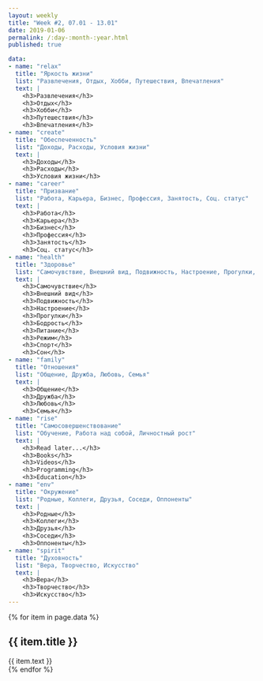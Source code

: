 ```yaml
---
layout: weekly
title: "Week #2, 07.01 - 13.01"
date: 2019-01-06
permalink: /:day-:month-:year.html
published: true

data:
- name: "relax" 
  title: "Яркость жизни"
  list: "Развлечения, Отдых, Хобби, Путешествия, Впечатления"
  text: |
    <h3>Развлечения</h3>
    <h3>Отдых</h3>
    <h3>Хобби</h3>
    <h3>Путешествия</h3>
    <h3>Впечатления</h3>
- name: "create" 
  title: "Обеспеченность"
  list: "Доходы, Расходы, Условия жизни"
  text: |
    <h3>Доходы</h3>
    <h3>Расходы</h3>
    <h3>Условия жизни</h3>
- name: "career" 
  title: "Призвание"
  list: "Работа, Карьера, Бизнес, Профессия, Занятость, Соц. статус"
  text: |
    <h3>Работа</h3>
    <h3>Карьера</h3>
    <h3>Бизнес</h3>
    <h3>Профессия</h3>
    <h3>Занятость</h3>
    <h3>Соц. статус</h3>
- name: "health" 
  title: "Здоровье"
  list: "Самочувствие, Внешний вид, Подвижность, Настроение, Прогулки, Бодрость, Питание, Режим, Спорт, Сон"
  text: |
    <h3>Самочувствие</h3>
    <h3>Внешний вид</h3>
    <h3>Подвижность</h3>
    <h3>Настроение</h3>
    <h3>Прогулки</h3>
    <h3>Бодрость</h3>
    <h3>Питание</h3>
    <h3>Режим</h3>
    <h3>Спорт</h3>
    <h3>Сон</h3>
- name: "family" 
  title: "Отношения"
  list: "Общение, Дружба, Любовь, Семья"
  text: |
    <h3>Общение</h3>
    <h3>Дружба</h3>
    <h3>Любовь</h3>
    <h3>Семья</h3>
- name: "rise" 
  title: "Самосовершенствование"
  list: "Обучение, Работа над собой, Личностный рост" 
  text: |
    <h3>Read later...</h3>
    <h3>Books</h3>
    <h3>Videos</h3>
    <h3>Programming</h3>
    <h3>Education</h3>
- name: "env" 
  title: "Окружение"
  list: "Родные, Коллеги, Друзья, Соседи, Оппоненты"
  text: |
    <h3>Родные</h3>
    <h3>Коллеги</h3>
    <h3>Друзья</h3>
    <h3>Соседи</h3>
    <h3>Оппоненты</h3>
- name: "spirit" 
  title: "Духовность"
  list: "Вера, Творчество, Искусство" 
  text: |
    <h3>Вера</h3>
    <h3>Творчество</h3>
    <h3>Искусство</h3>
---
```

{% for item in page.data %}
  <div class="content__block" id="{{ item.name }}">
    <h2 class="content__title">{{ item.title }}</h2>
    <div class="content__inner"> 
        <!-- {{ item.list }} -->
        {{ item.text }}
    </div>
  </div>
{% endfor %}

